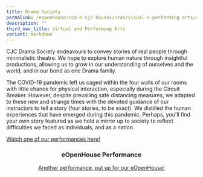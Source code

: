 ```yaml
---
title: Drama Society
permalink: /eopenhouse/cca-n-cjc-houses/ccas/visual-n-performing-arts/drama-society/
description: ""
third_nav_title: Virtual and Performing Arts
variant: markdown
---
```

CJC Drama Society endeavours to convey stories of real people through minimalistic theatre. We hope to explore human nature through insightful productions, allowing us to grow in our understanding of ourselves and the world, and in our bond as one Drama family.

  

The COVID-19 pandemic left us caged within the four walls of our rooms with little chance for physical interaction, especially during the Circuit Breaker. However, despite prevailing safe distancing measures, we adapted to these new and strange times with the devoted guidance of our instructors to tell a story (four stories, to be exact). We distilled the human experiences that have emerged during this pandemic. Perhaps, you'll find your own story featured as we hold a mirror up to society to reflect difficulties we faced as individuals, and as a nation.

[Watch one of our performances here!](https://youtu.be/jWUhnz33xlA)<center>

### eOpenHouse Performance

[Another performance, put up for our eOpenHouse!](https://youtu.be/8xlLt-2mbNo)</center>